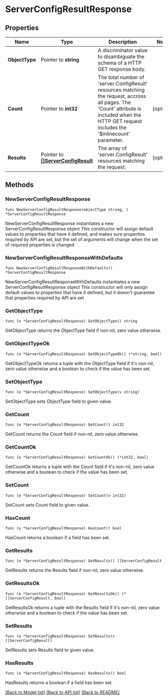 # ServerConfigResultResponse

## Properties

Name | Type | Description | Notes
------------ | ------------- | ------------- | -------------
**ObjectType** | Pointer to **string** | A discriminator value to disambiguate the schema of a HTTP GET response body. | 
**Count** | Pointer to **int32** | The total number of &#39;server.ConfigResult&#39; resources matching the request, accross all pages. The &#39;Count&#39; attribute is included when the HTTP GET request includes the &#39;$inlinecount&#39; parameter. | [optional] 
**Results** | Pointer to [**[]ServerConfigResult**](server.ConfigResult.md) | The array of &#39;server.ConfigResult&#39; resources matching the request. | [optional] 

## Methods

### NewServerConfigResultResponse

`func NewServerConfigResultResponse(objectType string, ) *ServerConfigResultResponse`

NewServerConfigResultResponse instantiates a new ServerConfigResultResponse object
This constructor will assign default values to properties that have it defined,
and makes sure properties required by API are set, but the set of arguments
will change when the set of required properties is changed

### NewServerConfigResultResponseWithDefaults

`func NewServerConfigResultResponseWithDefaults() *ServerConfigResultResponse`

NewServerConfigResultResponseWithDefaults instantiates a new ServerConfigResultResponse object
This constructor will only assign default values to properties that have it defined,
but it doesn't guarantee that properties required by API are set

### GetObjectType

`func (o *ServerConfigResultResponse) GetObjectType() string`

GetObjectType returns the ObjectType field if non-nil, zero value otherwise.

### GetObjectTypeOk

`func (o *ServerConfigResultResponse) GetObjectTypeOk() (*string, bool)`

GetObjectTypeOk returns a tuple with the ObjectType field if it's non-nil, zero value otherwise
and a boolean to check if the value has been set.

### SetObjectType

`func (o *ServerConfigResultResponse) SetObjectType(v string)`

SetObjectType sets ObjectType field to given value.


### GetCount

`func (o *ServerConfigResultResponse) GetCount() int32`

GetCount returns the Count field if non-nil, zero value otherwise.

### GetCountOk

`func (o *ServerConfigResultResponse) GetCountOk() (*int32, bool)`

GetCountOk returns a tuple with the Count field if it's non-nil, zero value otherwise
and a boolean to check if the value has been set.

### SetCount

`func (o *ServerConfigResultResponse) SetCount(v int32)`

SetCount sets Count field to given value.

### HasCount

`func (o *ServerConfigResultResponse) HasCount() bool`

HasCount returns a boolean if a field has been set.

### GetResults

`func (o *ServerConfigResultResponse) GetResults() []ServerConfigResult`

GetResults returns the Results field if non-nil, zero value otherwise.

### GetResultsOk

`func (o *ServerConfigResultResponse) GetResultsOk() (*[]ServerConfigResult, bool)`

GetResultsOk returns a tuple with the Results field if it's non-nil, zero value otherwise
and a boolean to check if the value has been set.

### SetResults

`func (o *ServerConfigResultResponse) SetResults(v []ServerConfigResult)`

SetResults sets Results field to given value.

### HasResults

`func (o *ServerConfigResultResponse) HasResults() bool`

HasResults returns a boolean if a field has been set.


[[Back to Model list]](../README.md#documentation-for-models) [[Back to API list]](../README.md#documentation-for-api-endpoints) [[Back to README]](../README.md)


